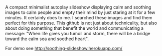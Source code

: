 A compact minimalist autoplay slideshow displaying calm and soothing images to calm people and empty their mind by just staring at it for a few minutes. It certainly does to me. I searched these images and find them perfect for this purpose. This github is not just about technicality, but also about doing something that benefit the world and communicating a message: "When life gives you tumoil and storm, there will be a bridge toward the calm sea and soothed heart".

For demo see http://soothing-slideshow.herokuapp.com/


